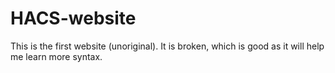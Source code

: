 # HACS-website
This is the first website (unoriginal). It is broken, which is good as it will help me learn more syntax.
